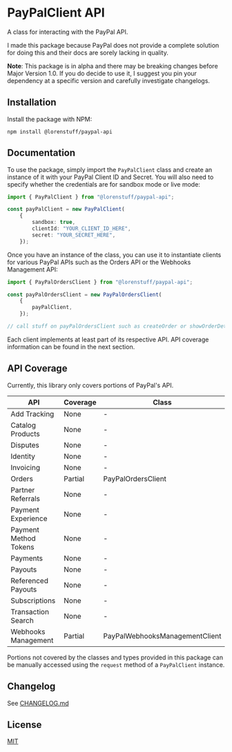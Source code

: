 # PayPalClient API
A class for interacting with the PayPal API.

I made this package because PayPal does not provide a complete solution for doing this and their docs are sorely lacking in quality.

**Note**: This package is in alpha and there may be breaking changes before Major Version 1.0. If you do decide to use it, I suggest you pin your dependency at a specific version and carefully investigate changelogs.

## Installation
Install the package with NPM:

```
npm install @lorenstuff/paypal-api
```

## Documentation
To use the package, simply import the `PayPalClient` class and create an instance of it with your PayPal Client ID and Secret. You will also need to specify whether the credentials are for sandbox mode or live mode:

```ts
import { PayPalClient } from "@lorenstuff/paypal-api";

const payPalClient = new PayPalClient(
	{
		sandbox: true,
		clientId: "YOUR_CLIENT_ID_HERE",
		secret: "YOUR_SECRET_HERE",
	});
```

Once you have an instance of the class, you can use it to instantiate clients for various PayPal APIs such as the Orders API or the Webhooks Management API:
```ts
import { PayPalOrdersClient } from "@lorenstuff/paypal-api";

const payPalOrdersClient = new PayPalOrdersClient(
	{
		payPalClient,
	});

// call stuff on payPalOrdersClient such as createOrder or showOrderDetails
```

Each client implements at least part of its respective API. API coverage information can be found in the next section.

## API Coverage
Currently, this library only covers portions of PayPal's API.

| API                   | Coverage | Class                          |
|-----------------------|----------|--------------------------------|
| Add Tracking          | None     | -                              |
| Catalog Products      | None     | -                              |
| Disputes              | None     | -                              |
| Identity              | None     | -                              | 
| Invoicing             | None     | -                              |
| Orders                | Partial  | PayPalOrdersClient             |
| Partner Referrals     | None     | -                              |
| Payment Experience    | None     | -                              |
| Payment Method Tokens | None     | -                              |
| Payments              | None     | -                              |
| Payouts               | None     | -                              |
| Referenced Payouts    | None     | -                              |
| Subscriptions         | None     | -                              |
| Transaction Search    | None     | -                              |
| Webhooks Management   | Partial  | PayPalWebhooksManagementClient |

Portions not covered by the classes and types provided in this package can be manually accessed using the `request` method of a `PayPalClient` instance.

## Changelog
See [CHANGELOG.md](https://github.com/duckdotapk/npm-paypal-api/blob/main/CHANGELOG.md)

## License
[MIT](https://github.com/duckdotapk/npm-paypal-api/blob/main/LICENSE.md)